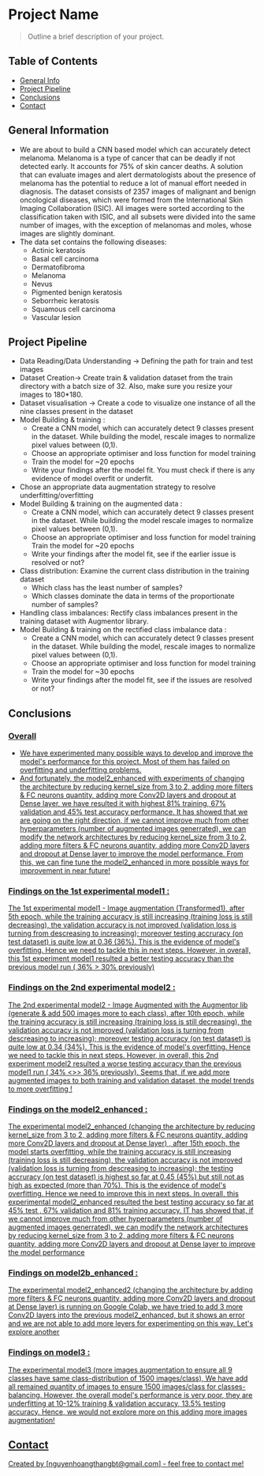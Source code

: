 # Project Name
> Outline a brief description of your project.


## Table of Contents
* [General Info](#general-information)
* [Project Pipeline](#Project-Pipeline)
* [Conclusions](#conclusions)
* [Contact](#contact)

<!-- You can include any other section that is pertinent to your problem -->

## General Information
- We are about to build a CNN based model which can accurately detect melanoma. Melanoma is a type of cancer that can be deadly if not detected early. It accounts for 75% of skin cancer deaths. A solution that can evaluate images and alert dermatologists about the presence of melanoma has the potential to reduce a lot of manual effort needed in diagnosis.
The dataset consists of 2357 images of malignant and benign oncological diseases, which were formed from the International Skin Imaging Collaboration (ISIC). All images were sorted according to the classification taken with ISIC, and all subsets were divided into the same number of images, with the exception of melanomas and moles, whose images are slightly dominant.
- The data set contains the following diseases:
    + Actinic keratosis
    + Basal cell carcinoma
    + Dermatofibroma
    + Melanoma
    + Nevus
    + Pigmented benign keratosis
    + Seborrheic keratosis
    + Squamous cell carcinoma
    + Vascular lesion

<!-- You don't have to answer all the questions - just the ones relevant to your project. -->
## Project Pipeline
- Data Reading/Data Understanding → Defining the path for train and test images 
- Dataset Creation→ Create train & validation dataset from the train directory with a batch size of 32. Also, make sure you resize your images to 180*180.
- Dataset visualisation → Create a code to visualize one instance of all the nine classes present in the dataset 
- Model Building & training : 
    + Create a CNN model, which can accurately detect 9 classes present in the dataset. While building the model, rescale images to normalize pixel values between (0,1).
    + Choose an appropriate optimiser and loss function for model training
    + Train the model for ~20 epochs
    + Write your findings after the model fit. You must check if there is any evidence of model overfit or underfit.
- Chose an appropriate data augmentation strategy to resolve underfitting/overfitting 
- Model Building & training on the augmented data :
    + Create a CNN model, which can accurately detect 9 classes present in the dataset. While building the model rescale images to normalize pixel values between (0,1).
    + Choose an appropriate optimiser and loss function for model training
    Train the model for ~20 epochs
    + Write your findings after the model fit, see if the earlier issue is resolved or not?
- Class distribution: Examine the current class distribution in the training dataset 
    + Which class has the least number of samples?
    + Which classes dominate the data in terms of the proportionate number of samples?
- Handling class imbalances: Rectify class imbalances present in the training dataset with Augmentor library.
- Model Building & training on the rectified class imbalance data :
    + Create a CNN model, which can accurately detect 9 classes present in the dataset. While building the model, rescale images to normalize pixel values between (0,1).
    + Choose an appropriate optimiser and loss function for model training
    + Train the model for ~30 epochs
    + Write your findings after the model fit, see if the issues are resolved or not?

## Conclusions
### <u> Overall <u>
- We have experimented many possible ways to develop and improve the model's performance for this project.  Most of them has failed on overfitting and underfitting problems. 
- And fortunately, the model2_enhanced with experiments of changing the architecture by reducing kernel_size from 3 to 2, adding more filters & FC neurons quantity, adding more Conv2D layers and dropout at Dense layer, we have resulted it with highest 81% training,  67% validation and 45% test accuracy performance. It has showed that we are going on the right direction, if we cannot improve much from other hyperparameters (number of augmented images generrated), we can modify the network architectures by reducing kernel_size from 3 to 2, adding more filters & FC neurons quantity, adding more Conv2D layers and dropout at Dense layer to improve the model performance. From this, we can fine tune the model2_enhanced in more possible ways for improvement in near future!

### <u> Findings on the 1st experimental model1 </u>:
The 1st experimental model1 - Image augmentation (Transformed1), after 5th epoch, while the training accuracy is still increasing (training loss is still decreasing), the validation accuracy is not improved (validation loss is turning from descreasing to increasing); moreover testing accruracy (on test dataset) is quite low at 0.36 (36%). This is the evidence of model's overfitting. Hence we need to tackle this in next steps. However, in overall, this 1st experiment model1 resulted a better testing accuracy than the previous model run ( 36% > 30% previously)

### <u> Findings on the 2nd experimental model2 </u>:
The 2nd experimental model2 - Image Augmented with the Augmentor lib (generate & add 500 images more to each class), after 10th epoch, while the training accuracy is still increasing (training loss is still decreasing), the validation accuracy is not improved (validation loss is turning from descreasing to increasing); moreover testing accruracy (on test dataset) is quite low at 0.34 (34%). This is the evidence of model's overfitting. Hence we need to tackle this in next steps. However, in overall, this 2nd experiment model2 resulted a worse testing accuracy than the previous model1 run ( 34% <>> 36% previously). Seems that, if we add more augmented images to both training and validation dataset, the model trends to more overfitting !

### <u> Findings on the model2_enhanced </u>:
The experimental model2_enhanced (changing the architecture by reducing kernel_size from 3 to 2, adding more filters & FC neurons quantity, adding more Conv2D layers and dropout at Dense layer) , after 15th epoch, the model starts overfitting, while the training accuracy is still increasing (training loss is still decreasing), the validation accuracy is not improved (validation loss is turning from descreasing to increasing); the testing accruracy (on test dataset) is highest so far at 0.45 (45%) but still not as high as expected (more than 70%). This is the evidence of model's overfitting. Hence we need to improve this in next steps.
In overall, this experimental model2_enhanced resulted the best testing accuracy so far at 45% test , 67% validation and 81% training accuracy. IT has showed that, if we cannot improve much from other hyperparameters (number of augmented images generrated), we can modify the network architectures by reducing kernel_size from 3 to 2, adding more filters & FC neurons quantity, adding more Conv2D layers and dropout at Dense layer to improve the model performance

### <u> Findings on model2b_enhanced </u>:
The experimental model2_enhanced2 (changing the architecture by adding more filters & FC neurons quantity, adding more Conv2D layers and dropout at Dense layer) is running on Google Colab, we have tried to add 3 more Conv2D layers into the previous model2_enhanced, but it shows an error and we are not able to add more leyers for experimenting on this way. Let's explore another

### <u> Findings on model3 </u>:
The experimental model3 (more images augmentation to ensure all 9 classes have same class-distribution of 1500 images/class), We have add all remained quantity of images to ensure 1500 images/class for classes-balancing. However, the overall model's performance is very poor, they are underfitting at 10-12% training & validation accuracy, 13.5% testing accuracy. Hence, we would not explore more on this adding more images augmentation!
<!-- You don't have to answer all the questions - just the ones relevant to your project. -->

## Contact
Created by [nguyenhoangthangbt@gmail.com] - feel free to contact me!
